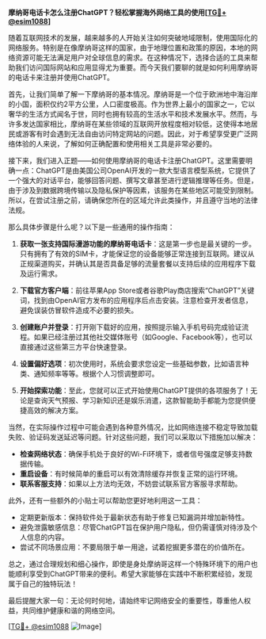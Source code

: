 **摩纳哥电话卡怎么注册ChatGPT？轻松掌握海外网络工具的使用[[TG💪+ @esim1088](https://t.me/s/esim1088)]**

随着互联网技术的发展，越来越多的人开始关注如何突破地域限制，使用国际化的网络服务。特别是在像摩纳哥这样的国家，由于地理位置和政策的原因，本地的网络资源可能无法满足用户对全球信息的需求。在这种情况下，选择合适的工具来帮助我们访问国际网站和应用显得尤为重要。而今天我们要聊的就是如何利用摩纳哥的电话卡来注册并使用ChatGPT。

首先，让我们简单了解一下摩纳哥的基本情况。摩纳哥是一个位于欧洲地中海沿岸的小国，面积仅约2平方公里，人口密度极高。作为世界上最小的国家之一，它以奢华的生活方式闻名于世，同时也拥有较高的生活水平和技术发展水平。然而，与许多发达国家相比，摩纳哥在某些领域的互联网开放程度相对较低，这使得本地居民或游客有时会遇到无法自由访问特定网站的问题。因此，对于希望享受更广泛网络体验的人来说，了解如何正确配置和使用相关工具是非常必要的。

接下来，我们进入正题——如何使用摩纳哥的电话卡注册ChatGPT。这里需要明确一点：ChatGPT是由美国公司OpenAI开发的一款大型语言模型系统，它提供了一个强大的对话平台，能够回答问题、撰写文章甚至进行逻辑推理等任务。但是，由于涉及到数据跨境传输以及隐私保护等因素，该服务在某些地区可能受到限制。所以，在尝试注册之前，请确保您所在的区域允许此类操作，并且遵守当地的法律法规。

那么具体步骤是什么呢？以下是一些通用的操作指南：

1. **获取一张支持国际漫游功能的摩纳哥电话卡**：这是第一步也是最关键的一步。只有拥有了有效的SIM卡，才能保证您的设备能够正常连接到互联网。建议从正规渠道购买，并确认其是否具备足够的流量套餐以支持后续的应用程序下载及运行需求。

2. **下载官方客户端**：前往苹果App Store或者谷歌Play商店搜索“ChatGPT”关键词，找到由OpenAI官方发布的应用程序后点击安装。注意检查开发者信息，避免误装仿冒软件造成不必要的损失。

3. **创建账户并登录**：打开刚下载好的应用，按照提示输入手机号码完成验证流程。如果已经注册过其他社交媒体账号（如Google、Facebook等），也可以直接通过这些第三方平台快速登录。

4. **设置偏好选项**：初次使用时，系统会要求您设定一些基础参数，比如语言种类、通知频率等等。根据个人习惯调整即可。

5. **开始探索功能**：至此，您就可以正式开始使用ChatGPT提供的各项服务了！无论是查询天气预报、学习新知识还是娱乐消遣，这款智能助手都能为您提供便捷高效的解决方案。

当然，在实际操作过程中可能会遇到各种意外情况，比如网络连接不稳定导致加载失败、验证码发送延迟等问题。针对这些问题，我们可以采取以下措施加以解决：

- **检查网络状态**：确保手机处于良好的Wi-Fi环境下，或者信号强度足够支持数据传输。
- **重启设备**：有时候简单的重启可以有效清除缓存并恢复正常的运行环境。
- **联系客服支持**：如果以上方法均无效，不妨尝试联系官方客服寻求帮助。

此外，还有一些额外的小贴士可以帮助您更好地利用这一工具：

- 定期更新版本：保持软件处于最新状态有助于修复已知漏洞并增加新特性。
- 避免泄露敏感信息：尽管ChatGPT旨在保护用户隐私，但仍需谨慎对待涉及个人信息的内容。
- 尝试不同场景应用：不要局限于单一用途，试着挖掘更多潜在的价值所在。

总之，通过合理规划和细心操作，即使是身处摩纳哥这样一个特殊环境下的用户也能顺利享受到ChatGPT带来的便利。希望大家能够在实践中不断积累经验，发现属于自己的独特玩法！

最后提醒大家一句：无论何时何地，请始终牢记网络安全的重要性，尊重他人权益，共同维护健康和谐的网络空间。

[[TG💪+ @esim1088](https://t.me/s/esim1088) ![Image](https://i.postimg.cc/4NQfJmqS/Snipaste-2025-05-13-00-14-12.png)]